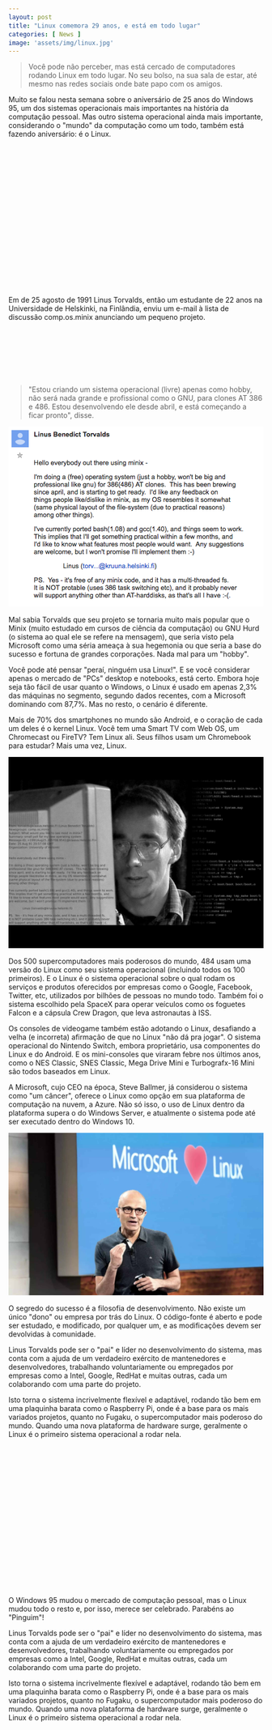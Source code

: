 ```yaml
---
layout: post
title: "Linux comemora 29 anos, e está em todo lugar"
categories: [ News ]
image: 'assets/img/linux.jpg'
---
```


> Você pode não perceber, mas está cercado de computadores rodando Linux em todo lugar. No seu bolso, na sua sala de estar, até mesmo nas redes sociais onde bate papo com os amigos.

Muito se falou nesta semana sobre o aniversário de 25 anos do Windows 95, um dos sistemas operacionais mais importantes na história da computação pessoal. Mas outro sistema operacional ainda mais importante, considerando o "mundo" da computação como um todo, também está fazendo aniversário: é o Linux.

<!-- QUADRADO -->
<script async src="//pagead2.googlesyndication.com/pagead/js/adsbygoogle.js"></script>
<ins class="adsbygoogle"
style="display:inline-block;width:336px;height:280px"
data-ad-client="ca-pub-2838251107855362"
data-ad-slot="5351066970"></ins>
<script>
(adsbygoogle = window.adsbygoogle || []).push({});
</script>

Em de 25 agosto de 1991 Linus Torvalds, então um estudante de 22 anos na Universidade de Helskinki, na Finlândia, enviu um e-mail à lista de discussão comp.os.minix anunciando um pequeno projeto.

<!-- MINI ANÚNCIO -->
<script async src="//pagead2.googlesyndication.com/pagead/js/adsbygoogle.js"></script>
<!-- Games Root -->
<ins class="adsbygoogle"
style="display:inline-block;width:730px;height:95px"
data-ad-client="ca-pub-2838251107855362"
data-ad-slot="5351066970"></ins>
<script>
(adsbygoogle = window.adsbygoogle || []).push({});
</script>

> "Estou criando um sistema operacional (livre) apenas como hobby, não será nada grande e profissional como o GNU, para clones AT 386 e 486. Estou desenvolvendo ele desde abril, e está começando a ficar pronto", disse.

![Linus Torvalds post](/assets/img/linus-torvald-first-linux-email.png)

Mal sabia Torvalds que seu projeto se tornaria muito mais popular que o Minix (muito estudado em cursos de ciência da computação) ou GNU Hurd (o sistema ao qual ele se refere na mensagem), que seria visto pela Microsoft como uma séria ameaça à sua hegemonia ou que seria a base do sucesso e fortuna de grandes corporações. Nada mal para um "hobby".

<!-- RETANGULO LARGO 2 -->
<script async src="//pagead2.googlesyndication.com/pagead/js/adsbygoogle.js"></script>
<ins class="adsbygoogle"
style="display:block; text-align:center;"
data-ad-layout="in-article"
data-ad-format="fluid"
data-ad-client="ca-pub-2838251107855362"
data-ad-slot="8549252987"></ins>
<script>
(adsbygoogle = window.adsbygoogle || []).push({});
</script>

Você pode até pensar "peraí, ninguém usa Linux!". E se você considerar apenas o mercado de "PCs" desktop e notebooks, está certo. Embora hoje seja tão fácil de usar quanto o Windows, o Linux é usado em apenas 2,3% das máquinas no segmento, segundo dados recentes, com a Microsoft dominando com 87,7%. Mas no resto, o cenário é diferente.

Mais de 70% dos smartphones no mundo são Android, e o coração de cada um deles é o kernel Linux. Você tem uma Smart TV com Web OS, um Chromecast ou FireTV? Tem Linux ali. Seus filhos usam um Chromebook para estudar? Mais uma vez, Linux.

![Linus](/assets/img/linusx.jpg)

Dos 500 supercomputadores mais poderosos do mundo, 484 usam uma versão do Linux como seu sistema operacional (incluindo todos os 100 primeiros). E o Linux é o sistema operacional sobre o qual rodam os serviços e produtos oferecidos por empresas como o Google, Facebook, Twitter, etc, utilizados por bilhões de pessoas no mundo todo. Também foi o sistema escolhido pela SpaceX para operar veículos como os foguetes Falcon e a cápsula Crew Dragon, que leva astronautas à ISS.

<!-- RETANGULO LARGO -->
<script async src="https://pagead2.googlesyndication.com/pagead/js/adsbygoogle.js"></script>
<!-- Informat -->
<ins class="adsbygoogle"
style="display:block"
data-ad-client="ca-pub-2838251107855362"
data-ad-slot="2327980059"
data-ad-format="auto"
data-full-width-responsive="true"></ins>
<script>
(adsbygoogle = window.adsbygoogle || []).push({});
</script>

Os consoles de videogame também estão adotando o Linux, desafiando a velha (e incorreta) afirmação de que no Linux "não dá pra jogar". O sistema operacional do Nintendo Switch, embora proprietário, usa componentes do Linux e do Android. E os mini-consoles que viraram febre nos últimos anos, como o NES Classic, SNES Classic, Mega Drive Mini e Turbografx-16 Mini são todos baseados em Linux.

A Microsoft, cujo CEO na época, Steve Ballmer, já considerou o sistema como "um câncer", oferece o Linux como opção em sua plataforma de computação na nuvem, a Azure. Não só isso, o uso de Linux dentro da plataforma supera o do Windows Server, e atualmente o sistema pode até ser executado dentro do Windows 10.

![Satya Nadella](/assets/img/satya.jpg)

O segredo do sucesso é a filosofia de desenvolvimento. Não existe um único "dono" ou empresa por trás do Linux. O código-fonte é aberto e pode ser estudado, e modificado, por qualquer um, e as modificações devem ser devolvidas à comunidade.

Linus Torvalds pode ser o "pai" e líder no desenvolvimento do sistema, mas conta com a ajuda de um verdadeiro exército de mantenedores e desenvolvedores, trabalhando voluntariamente ou empregados por empresas como a Intel, Google, RedHat e muitas outras, cada um colaborando com uma parte do projeto.

Isto torna o sistema incrivelmente flexível e adaptável, rodando tão bem em uma plaquinha barata como o Raspberry Pi, onde é a base para os mais variados projetos, quanto no Fugaku, o supercomputador mais poderoso do mundo. Quando uma nova plataforma de hardware surge, geralmente o Linux é o primeiro sistema operacional a rodar nela.

<!-- QUADRADO -->
<script async src="//pagead2.googlesyndication.com/pagead/js/adsbygoogle.js"></script>
<ins class="adsbygoogle"
style="display:inline-block;width:336px;height:280px"
data-ad-client="ca-pub-2838251107855362"
data-ad-slot="5351066970"></ins>
<script>
(adsbygoogle = window.adsbygoogle || []).push({});
</script>

O Windows 95 mudou o mercado de computação pessoal, mas o Linux mudou todo o resto e, por isso, merece ser celebrado. Parabéns ao "Pinguim"!


Linus Torvalds pode ser o "pai" e líder no desenvolvimento do sistema, mas conta com a ajuda de um verdadeiro exército de mantenedores e desenvolvedores, trabalhando voluntariamente ou empregados por empresas como a Intel, Google, RedHat e muitas outras, cada um colaborando com uma parte do projeto.

Isto torna o sistema incrivelmente flexível e adaptável, rodando tão bem em uma plaquinha barata como o Raspberry Pi, onde é a base para os mais variados projetos, quanto no Fugaku, o supercomputador mais poderoso do mundo. Quando uma nova plataforma de hardware surge, geralmente o Linux é o primeiro sistema operacional a rodar nela.

